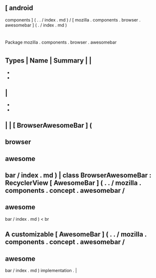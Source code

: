 [
android
-
components
]
(
.
.
/
index
.
md
)
/
[
mozilla
.
components
.
browser
.
awesomebar
]
(
.
/
index
.
md
)
#
#
Package
mozilla
.
components
.
browser
.
awesomebar
#
#
#
Types
|
Name
|
Summary
|
|
-
-
-
|
-
-
-
|
|
[
BrowserAwesomeBar
]
(
-
browser
-
awesome
-
bar
/
index
.
md
)
|
class
BrowserAwesomeBar
:
RecyclerView
[
AwesomeBar
]
(
.
.
/
mozilla
.
components
.
concept
.
awesomebar
/
-
awesome
-
bar
/
index
.
md
)
<
br
>
A
customizable
[
AwesomeBar
]
(
.
.
/
mozilla
.
components
.
concept
.
awesomebar
/
-
awesome
-
bar
/
index
.
md
)
implementation
.
|
